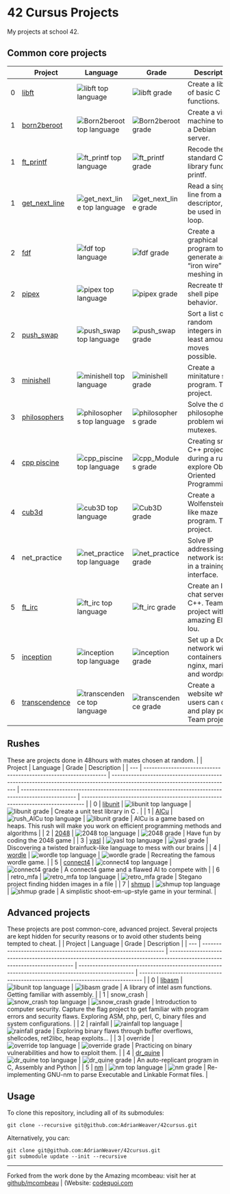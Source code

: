 # 42 Cursus Projects

My projects at school 42.


## Common core projects

|     | Project                                                          | Language                                                                                                                  | Grade                                                                                              | Description                                                                     |
| --- | ---------------------------------------------------------------- | ------------------------------------------------------------------------------------------------------------------------- | -------------------------------------------------------------------------------------------------- | ------------------------------------------------------------------------------- |
| 0   | [libft](https://github.com/AdrianWeaver/libft)                       | ![libft top language](https://img.shields.io/github/languages/top/AdrianWeaver/libft?style=flat-square)                       | ![libft grade](https://img.shields.io/badge/:-125%25-success?style=flat-square&logo=42)            | Create a library of basic C functions.                                          |
| 1   | [born2beroot](https://github.com/AdrianWeaver/Born2beroot)           | ![Born2beroot top language](https://img.shields.io/github/languages/top/AdrianWeaver/Born2beroot?style=flat-square)           | ![Born2beroot grade](https://img.shields.io/badge/:-125%25-success?style=flat-square&logo=42)      | Create a virtual machine to host a Debian server.                               |
| 1   | [ft_printf](https://github.com/AdrianWeaver/ft_printf)               | ![ft_printf top language](https://img.shields.io/github/languages/top/AdrianWeaver/ft_printf?style=flat-square)               | ![ft_printf grade](https://img.shields.io/badge/:-125%25-success?style=flat-square&logo=42)        | Recode the standard C library function, printf.                                 |
| 1   | [get_next_line](https://github.com/AdrianWeaver/get_next_line)                 | ![get_next_line top language](https://img.shields.io/github/languages/top/AdrianWeaver/get_next_line?style=flat-square)       | ![get_next_line grade](https://img.shields.io/badge/:-125%25-success?style=flat-square&logo=42)    | Read a single line from a file descriptor, can be used in a loop.               |
| 2   | [fdf](https://github.com/AdrianWeaver/fdf)                 | ![fdf top language](https://img.shields.io/github/languages/top/AdrianWeaver/fdf?style=flat-square)                 | ![fdf grade](https://img.shields.io/badge/:-125%25-success?style=flat-square&logo=42)         | Create a graphical program to generate an “iron wire” meshing in 3D. |
| 2   | [pipex](https://github.com/AdrianWeaver/pipex)                       | ![pipex top language](https://img.shields.io/github/languages/top/AdrianWeaver/pipex?style=flat-square)                       | ![pipex grade](https://img.shields.io/badge/:-100%25-success?style=flat-square&logo=42)            | Recreate the shell pipe behavior.                                               |
| 2   | [push_swap](https://github.com/AdrianWeaver/push_swap)               | ![push_swap top language](https://img.shields.io/github/languages/top/AdrianWeaver/push_swap?style=flat-square)               | ![push_swap grade](https://img.shields.io/badge/:-125%25-success?style=flat-square&logo=42)        | Sort a list of random integers in the least amount of moves possible.           |
| 3   | [minishell](https://github.com/AdrianWeaver/minishell)               | ![minishell top language](https://img.shields.io/github/languages/top/AdrianWeaver/minishell?style=flat-square)               | ![minishell grade](https://img.shields.io/badge/:-99%25-success?style=flat-square&logo=42)         | Create a minitature shell program. Team project.                                |
| 3   | [philosophers](https://github.com/AdrianWeaver/philo)         | ![philosophers top language](https://img.shields.io/github/languages/top/AdrianWeaver/philo?style=flat-square)         | ![philosophers grade](https://img.shields.io/badge/:-100%25-success?style=flat-square&logo=42)     | Solve the dining philosophers problem with mutexes.                          |
| 4   | [cpp piscine](https://github.com/AdrianWeaver/cpp_piscine)      | ![cpp_piscine top language](https://img.shields.io/badge/c++-100%25-blue)           | ![cpp_Modules grade](https://img.shields.io/badge/:-100%25-success?style=flat-square&logo=42)      | Creating small C++ projects during a rush to explore Object-Oriented Programming. |
| 4   | [cub3d](https://github.com/AdrianWeaver/cub3D.git)                   | ![cub3D top language](https://img.shields.io/github/languages/top/AdrianWeaver/cub3D?style=flat-square)                       | ![Cub3D grade](https://img.shields.io/badge/:-110%25-success?style=flat-square&logo=42)            | Create a Wolfenstein3D-like maze program. Team project.                         |
| 4   | net_practice         | ![net_practice top language](https://img.shields.io/badge/language-none-blue)         | ![net_practice grade](https://img.shields.io/badge/:-100%25-success?style=flat-square&logo=42)     | Solve IP addressing and network issues in a training interface.                 |
| 5   | [ft_irc](https://github.com/Elena-lou/ft_irc)                     | ![ft_irc top language](https://img.shields.io/github/languages/top/Elena-lou/ft_irc?style=flat-square)                     | ![ft_irc grade](https://img.shields.io/badge/:-100%25-success?style=flat-square&logo=42)           | Create an IRC chat server in C++. Team project with the amazing Elena-lou.                                 |
| 5   | [inception](https://github.com/AdrianWeaver/inception)               | ![inception top language](https://img.shields.io/github/languages/top/AdrianWeaver/inception?style=flat-square)               | ![inception grade](https://img.shields.io/badge/:-105%25-success?style=flat-square&logo=42)        | Set up a Docker network with containers for nginx, mariadb, and wordpress.      |
| 6   | [transcendence](https://github.com/42rave/transcendence) | ![transcendence top language](https://img.shields.io/github/languages/top/42rave/transcendence?style=flat-square) | ![transcendence grade](https://img.shields.io/badge/:-100%25-success?style=flat-square&logo=42) | Create a website where users can chat and play pong. Team project.              |

## Rushes

These are projects done in 48hours with mates chosen at random.
|     | Project                                                          | Language                                                                                                                  | Grade                                                                                              | Description                                                                     |
| --- | ---------------------------------------------------------------- | ------------------------------------------------------------------------------------------------------------------------- | -------------------------------------------------------------------------------------------------- | ------------------------------------------------------------------------------- |
| 0   | [libunit](https://github.com/AdrianWeaver/rush_libunit)                       | ![libunit top language](https://img.shields.io/github/languages/top/AdrianWeaver/rush_libunit?style=flat-square)                       | ![libunit grade](https://img.shields.io/badge/:-109%25-success?style=flat-square&logo=42)            | Create a unit test library in C .                                          |
| 1   | [AlCu](https://github.com/AdrianWeaver/rush_AlCu)                       | ![rush_AlCu top language](https://img.shields.io/github/languages/top/AdrianWeaver/rush_AlCu?style=flat-square)                       | ![libunit grade](https://img.shields.io/badge/:-97%25-success?style=flat-square&logo=42)            | AlCu is a game based on heaps. This rush will make you work on efficient programming methods and algorithms            |
| 2   | [2048](https://github.com/AdrianWeaver/rush_2048)                       | ![2048 top language](https://img.shields.io/github/languages/top/AdrianWeaver/rush_2048?style=flat-square)                       | ![2048 grade](https://img.shields.io/badge/:-115%25-success?style=flat-square&logo=42)            | Have fun by coding the 2048 game                |
| 3   | [yasl](https://github.com/AdrianWeaver/rush_yasl)                       | ![yasl top language](https://img.shields.io/github/languages/top/AdrianWeaver/rush_yasl?style=flat-square)                       | ![yasl grade](https://img.shields.io/badge/:-100%25-success?style=flat-square&logo=42)            | Discovering a twisted brainfuck-like language to mess with our brains         |
| 4   | [wordle](https://github.com/AdrianWeaver/rush_wordle)                       | ![wordle top language](https://img.shields.io/github/languages/top/AdrianWeaver/rush_wordle?style=flat-square)                       | ![wordle grade](https://img.shields.io/badge/:-100%25-success?style=flat-square&logo=42)            | Recreating the famous wordle game. |
| 5   | [connect4](https://github.com/AdrianWeaver/rush_connect4)                       | ![connect4 top language](https://img.shields.io/github/languages/top/AdrianWeaver/rush_connect4?style=flat-square)                       | ![connect4 grade](https://img.shields.io/badge/:-120%25-success?style=flat-square&logo=42)            | A connect4 game and a flawed AI to compete with |
| 6   | retro_mfa                       | ![retro_mfa top language](https://img.shields.io/badge/-private-red)                       | ![retro_mfa grade](https://img.shields.io/badge/:-100%25-success?style=flat-square&logo=42)            | Stegano project finding hidden images in a file       |
| 7   | [shmup](https://github.com/AdrianWeaver/rush_shmup)                       | ![shmup top language](https://img.shields.io/github/languages/top/AdrianWeaver/rush_shmup?style=flat-square)                       | ![shmup grade](https://img.shields.io/badge/:-120%25-success?style=flat-square&logo=42)            | A simplistic shoot-em-up-style game in your terminal. |


## Advanced projects

These projects are post common-core, advanced project.
Several projects are kept hidden for security reasons or to avoid other students being tempted to cheat.
|     | Project                                                          | Language                                                                                                                  | Grade                                                                                              | Description                                                                     |
| --- | ---------------------------------------------------------------- | ------------------------------------------------------------------------------------------------------------------------- | -------------------------------------------------------------------------------------------------- | ------------------------------------------------------------------------------- |
| 0   | [libasm](https://github.com/AdrianWeaver/libasm)                       | ![libunit top language](https://img.shields.io/github/languages/top/AdrianWeaver/libasm?style=flat-square)                       | ![libasm grade](https://img.shields.io/badge/:-125%25-success?style=flat-square&logo=42)            | A library of intel asm functions. Getting familiar with assembly. | 
| 1   | snow_crash                       | ![snow_crash top language](https://img.shields.io/badge/-private-red)                       | ![snow_crash grade](https://img.shields.io/badge/:-125%25-success?style=flat-square&logo=42)            | Introduction to computer security. Capture the flag project to get familiar with program errors and security flaws. Exploring ASM, php, perl, C, binary files and system configurations. |
| 2   | rainfall                       | ![rainfall top language](https://img.shields.io/badge/-private-red)                       | ![rainfall grade](https://img.shields.io/badge/:-125%25-success?style=flat-square&logo=42)            | Exploring binary flaws through buffer overflows, shellcodes, ret2libc, heap exploits... | 
| 3   | override                       | ![override top language](https://img.shields.io/badge/-private-red)                       | ![override grade](https://img.shields.io/badge/:-125%25-success?style=flat-square&logo=42)            | Practicing on binary vulnerabilities and how to exploit them. | 
| 4   | [dr_quine](https://github.com/AdrianWeaver/dr_quine)                       | ![dr_quine top language](https://img.shields.io/github/languages/top/AdrianWeaver/dr_quine?style=flat-square)                       | ![dr_quine grade](https://img.shields.io/badge/:-125%25-success?style=flat-square&logo=42)            | An auto-replicant program in C, Assembly and Python | 
| 5   | [nm](https://github.com/AdrianWeaver/nm)                       | ![nm top language](https://img.shields.io/github/languages/top/AdrianWeaver/nm?style=flat-square)                       | ![nm grade](https://img.shields.io/badge/:-125%25-success?style=flat-square&logo=42)            | Re-implementing GNU-nm to parse Executable and Linkable Format files. | 


## Usage

To clone this repository, including all of its submodules:

```shell
git clone --recursive git@github.com:AdrianWeaver/42cursus.git
```

Alternatively, you can:

```shell
git clone git@github.com:AdrianWeaver/42cursus.git
git submodule update --init --recursive
```

---

Forked from the work done by the Amazing mcombeau: visit her at [github/mcombeau](https://github.com/mcombeau) |  (Website: [codequoi.com](https://www.codequoi.com)
